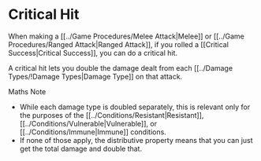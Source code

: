 # Critical Hit

When making a [[../Game Procedures/Melee Attack|Melee]] or [[../Game Procedures/Ranged Attack|Ranged Attack]], if you rolled a [[Critical Success\|Critical Success]], you can do a critical hit.

A critical hit lets you double the damage dealt from each [[../Damage Types/!Damage Types|Damage Type]] on that attack.

Maths Note
- While each damage type is doubled separately, this is relevant only for the purposes of the [[../Conditions/Resistant|Resistant]], [[../Conditions/Vulnerable|Vulnerable]], or [[../Conditions/Immune|Immune]] conditions.
- If none of those apply, the distributive property means that you can just get the total damage and double that. 